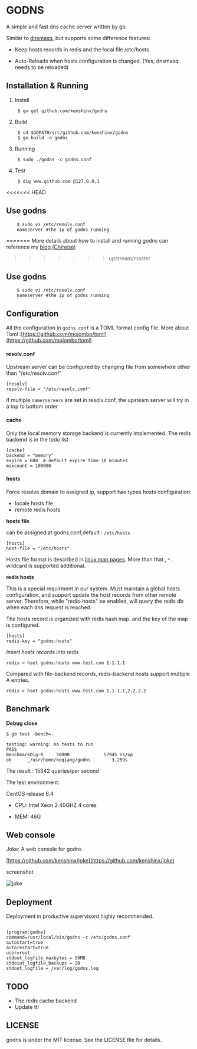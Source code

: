 GODNS
====

A simple and fast dns cache server written by go.


Similar to [dnsmasq](http://www.thekelleys.org.uk/dnsmasq/doc.html), but supports some difference features:


* Keep hosts records in redis and the local file /etc/hosts

* Auto-Reloads when hosts configuration is changed. (Yes, dnsmasq needs to be reloaded)


## Installation & Running

1. Install

		$ go get github.com/kenshinx/godns


2. Build

		$ cd $GOPATH/src/github.com/kenshinx/godns
		$ go build -o godns


3. Running

		$ sudo ./godns -c godns.conf

4. Test

        $ dig www.github.com @127.0.0.1

<<<<<<< HEAD
## Use godns

		$ sudo vi /etc/resolv.conf
		nameserver #the ip of godns running
=======
More details about how to install and running godns can reference my [blog (Chinese)](http://blog.kenshinx.me/blog/compile-godns/)

>>>>>>> upstream/master

## Use godns

		$ sudo vi /etc/resolv.conf
		nameserver #the ip of godns running

## Configuration

All the configuration in `godns.conf` is a TOML format config file.
More about Toml :[https://github.com/mojombo/toml](https://github.com/mojombo/toml)


#### resolv.conf

Upstream server can be configured by changing file from somewhere other than "/etc/resolv.conf"

```
[resolv]
resolv-file = "/etc/resolv.conf"
```
If multiple `namerservers` are set in resolv.conf, the upsteam server will try in a top to bottom order



#### cache

Only the local memory storage backend is currently implemented.  The redis backend is in the todo list

```
[cache]
backend = "memory"
expire = 600  # default expire time 10 minutes
maxcount = 100000
```



#### hosts

Force resolve domain to assigned ip, support two types hosts configuration:

* locale hosts file
* remote redis hosts

__hosts file__

can be assigned at godns.conf,default : `/etc/hosts`

```
[hosts]
host-file = "/etc/hosts"
```
Hosts file format is described in [linux man pages](http://man7.org/linux/man-pages/man5/hosts.5.html).
More than that , `*.` wildcard is supported additional.


__redis hosts__

This is a special requirment in our system. Must maintain a global hosts configuration,
and support update the host records from other remote server.
Therefore, while "redis-hosts" be enabled, will query the redis db when each dns request is reached.

The hosts record is organized with redis hash map. and the key of the map is configured.

```
[hosts]
redis-key = "godns:hosts"
```

_Insert hosts records into redis_

```
redis > hset godns:hosts www.test.com 1.1.1.1
```

Compared with file-backend records, redis-backend hosts support multiple A entries.

```
redis > hset godns:hosts www.test.com 1.1.1.1,2.2.2.2
```


## Benchmark


__Debug close__

```
$ go test -bench=.

testing: warning: no tests to run
PASS
BenchmarkDig-8     50000             57945 ns/op
ok      _/usr/home/keqiang/godns        3.259s
```

The result : 15342 queries/per second

The test environment:

CentOS release 6.4

* CPU:
Intel Xeon 2.40GHZ
4 cores

* MEM:
46G


## Web console

Joke: A web console for godns

[https://github.com/kenshinx/joke](https://github.com/kenshinx/joke)

screenshot

![joke](https://raw.github.com/kenshinx/joke/master/screenshot/joke.png)



## Deployment

Deployment in productive supervisord highly recommended.

```

[program:godns]
command=/usr/local/bin/godns -c /etc/godns.conf
autostart=true
autorestart=true
user=root
stdout_logfile_maxbytes = 50MB
stdoiut_logfile_backups = 20
stdout_logfile = /var/log/godns.log

```


## TODO

* The redis cache backend
* Update ttl

## LICENSE
godns is under the MIT license. See the LICENSE file for details.



